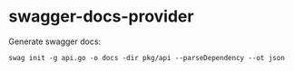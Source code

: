 swagger-docs-provider
=======

Generate swagger docs:

    swag init -g api.go -o docs -dir pkg/api --parseDependency --ot json